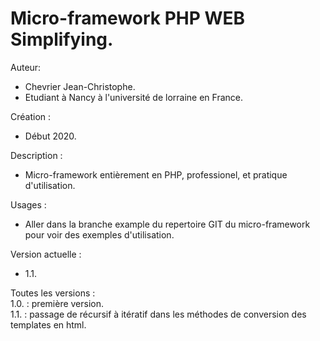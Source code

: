 # Micro-framework PHP WEB Simplifying.

Auteur: 
* Chevrier Jean-Christophe.
* Etudiant à Nancy à l'université de lorraine en France.

Création :
* Début 2020.

Description : 
* Micro-framework entièrement en PHP, professionel,
et pratique d'utilisation.  

Usages : 
* Aller dans la branche example du repertoire GIT du 
micro-framework pour voir des exemples d'utilisation. 

Version actuelle : 
* 1.1.

Toutes les versions : 
<br> 1.0. : première version.
<br> 1.1. : passage de récursif à itératif dans les méthodes de conversion des templates en html.
